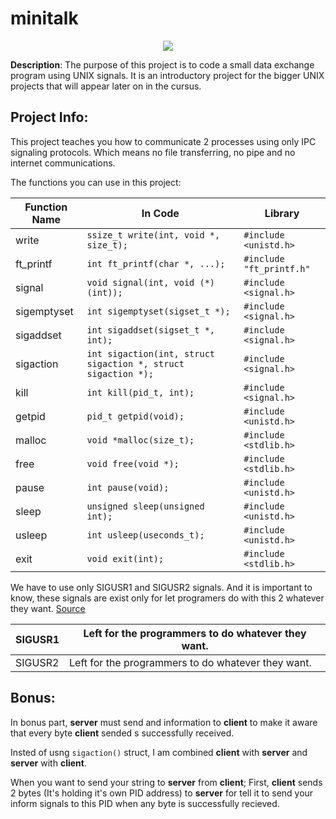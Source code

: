 # minitalk

<p align="center">
<img src="https://cdn.discordapp.com/attachments/1196432116779597904/1196432120592224308/success.png?ex=65e5bfbe&is=65d34abe&hm=e0c286f2364b4840f63cb13b799222b3ded4787efb08981322979049b205580b" sttle="image-rendering: pixelated;"></p>

**Description**: The purpose of this project is to code a small data exchange program using UNIX signals. It is an introductory project for the bigger UNIX projects that will appear later on in the cursus.

## Project Info:

This project teaches you how to communicate 2 processes using only IPC signaling protocols. Which means no file transferring, no pipe and no internet communications.

The functions you can use in this project:

| Function Name | In Code                                                       | Library                  |
| ------------- | ------------------------------------------------------------- | ------------------------ |
| write         | `ssize_t write(int, void *, size_t);`                         | `#include <unistd.h>`    |
| ft_printf     | `int ft_printf(char *, ...);`                                 | `#include "ft_printf.h"` |
| signal        | `void signal(int, void (*)(int));`                            | `#include <signal.h>`    |
| sigemptyset   | `int sigemptyset(sigset_t *);`                                | `#include <signal.h>`    |
| sigaddset     | `int sigaddset(sigset_t *, int);`                             | `#include <signal.h>`    |
| sigaction     | `int sigaction(int, struct sigaction *, struct sigaction *);` | `#include <signal.h>`    |
| kill          | `int kill(pid_t, int);`                                       | `#include <signal.h>`    |
| getpid        | `pid_t getpid(void);`                                         | `#include <unistd.h>`    |
| malloc        | `void *malloc(size_t);`                                       | `#include <stdlib.h>`    |
| free          | `void free(void *);`                                          | `#include <stdlib.h>`    |
| pause         | `int pause(void);`                                            | `#include <unistd.h>`    |
| sleep         | `unsigned sleep(unsigned int);`                               | `#include <unistd.h>`    |
| usleep        | `int usleep(useconds_t);`                                     | `#include <unistd.h>`    |
| exit          | `void exit(int);`                                             | `#include <stdlib.h>`    |

We have to use only SIGUSR1 and SIGUSR2 signals. And it is important to know, these signals are exist only for let programers do with this 2 whatever they want. [Source](https://www-uxsup.csx.cam.ac.uk/courses/moved.Building/signals.pdf)


| SIGUSR1 | Left for the programmers to do whatever they want. |
| ------- | -------------------------------------------------- |
| SIGUSR2 | Left for the programmers to do whatever they want. |

## Bonus:

In bonus part, **server** must send and information to **client** to make it aware that every byte **client** sended s successfully received.

Insted of usng `sigaction()` struct, I am combined **client** with **server** and **server** with **client**.

When you want to send your string to **server** from **client**; First, **client** sends 2 bytes (It's holding it's own PID address) to **server** for tell it to send your inform signals to this PID when any byte is successfully recieved.
